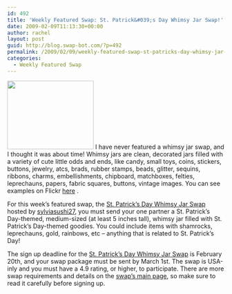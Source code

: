 ```yaml
---
id: 492
title: 'Weekly Featured Swap: St. Patrick&#039;s Day Whimsy Jar Swap!'
date: 2009-02-09T11:13:30+00:00
author: rachel
layout: post
guid: http://blog.swap-bot.com/?p=492
permalink: /2009/02/09/weekly-featured-swap-st-patricks-day-whimsy-jar-swap/
categories:
  - Weekly Featured Swap
---
```

[<img src="http://blog.swap-bot.com/wp-content/uploads/2009/02/swap-4.jpg" alt="" title="swap-4" width="200" height="159" class="alignleft size-full wp-image-493" />](http://www.swap-bot.com/swap/show/26374) I have never featured a whimsy jar swap, and I thought it was about time! Whimsy jars are clean, decorated jars filled with a variety of cute little odds and ends, like candy, small toys, coins, stickers, buttons, jewelry, atcs, brads, rubber stamps, beads, glitter, sequins, ribbons, charms, embellishments, chipboard, matchboxes, felties, leprechauns, papers, fabric squares, buttons, vintage images. You can see examples on Flickr [here](http://www.flickr.com/search/?q=%22whimsy%20jar%22) . 

For this week&#8217;s featured swap, the [St. Patrick&#8217;s Day Whimsy Jar Swap](http://www.swap-bot.com/swap/show/26374) hosted by [sylviasushi27](http://www.swap-bot.com/user:sylviasushi27), you must send your one partner a St. Patrick&#8217;s Day-themed, medium-sized (at least 5 inches tall), whimsy jar filled with St. Patrick&#8217;s Day-themed goodies. You could include items with shamrocks, leprechauns, gold, rainbows, etc &#8211; anything that is related to St. Patrick&#8217;s Day!

The sign up deadline for the [St. Patrick&#8217;s Day Whimsy Jar Swap](http://www.swap-bot.com/swap/show/26374) is February 20th, and your swap package must be sent by March 1st. The swap is USA-inly and you must have a 4.9 rating, or higher, to participate. There are more swap requirements and details on the [swap&#8217;s main page](http://www.swap-bot.com/swap/show/26374), so make sure to read it carefully before signing up.